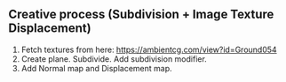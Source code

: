 
## Creative process (Subdivision + Image Texture Displacement)

1. Fetch textures from here: https://ambientcg.com/view?id=Ground054
2. Create plane. Subdivide. Add subdivision modifier.
3. Add Normal map and Displacement map.